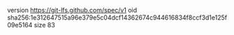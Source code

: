 version https://git-lfs.github.com/spec/v1
oid sha256:1e312647515a96e379e5c04dcf14362674c944616834f8ccf3d1e125f09e5164
size 83

